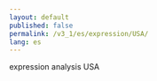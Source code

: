 ```yaml
---
layout: default
published: false
permalink: /v3_1/es/expression/USA/
lang: es
---
```


expression analysis USA
